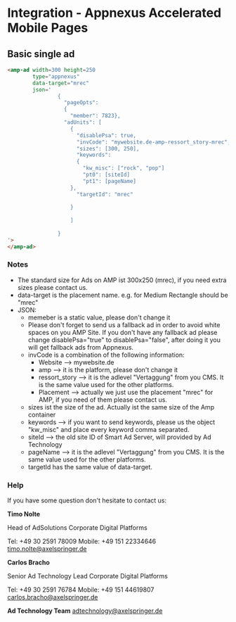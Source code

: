 # Integration - Appnexus Accelerated Mobile Pages


## Basic single ad
```html
<amp-ad width=300 height=250
        type="appnexus"
        data-target="mrec"
        json='
                {
                  "pageOpts": 
                  {
                    "member": 7823},
                  "adUnits": [
                    {
                      "disablePsa": true,
                      "invCode": "mywebsite.de-amp-ressort_story-mrec",
                      "sizes": [300, 250],
                      "keywords": 
                      {
                        "kw_misc": ["rock", "pop"]
                        "pt0": [siteId]
                        "pt1": [pageName]
                    },
                      "targetId": "mrec"
                      
                    }
                
                    ]
                  
                }
'>
</amp-ad>
```
### Notes
- The standard size for Ads on AMP ist 300x250 (mrec), if you need extra sizes please contact us.
- data-target is the placement name. e.g. for Medium Rectangle should be "mrec" 
- JSON:
    - memeber is a static value, please don't change it 
    - Please don't forget to send us a fallback ad in order to avoid white spaces on you AMP Site. If you don't have any fallback ad please change disablePsa="true" to disablePsa="false", after doing it you will get fallback ads from Appnexus.
    - invCode is a combination of the following information:
        - Website --> mywebsite.de
        - amp --> it is the platform, please don't change it
        - ressort_story --> it is the adlevel "Vertaggung" from you CMS. It is the same value used for the other platforms. 
        - Placement --> actually we just use the placement "mrec" for AMP, if you need of them please contact us.
    - sizes ist the size of the ad. Actually ist the same size of the Amp container
    - keywords --> if you want to send keywords, please us the object "kw_misc" and place every keyword comma separated. 
    - siteId --> the old site ID of Smart Ad Server, will provided by Ad Technology
    - pageName --> it is the adlevel "Vertaggung" from you CMS. It is the same value used for the other platforms.
    - targetId has the same value of data-target.


### Help

If you have some question don't hesitate to contact us:


__Timo Nolte__
 
  Head of AdSolutions
  Corporate Digital Platforms

  Tel: +49 30 2591 78009
  Mobile: +49 151 22334646 
  timo.nolte@axelspringer.de


__Carlos Bracho__
 
  Senior Ad Technology Lead 
  Corporate Digital Platforms
  
  Tel: +49 30 2591 76784
  Mobile: +49 151 44619807 
  carlos.bracho@axelspringer.de

__Ad Technology Team__
  adtechnology@axelspringer.de
  
